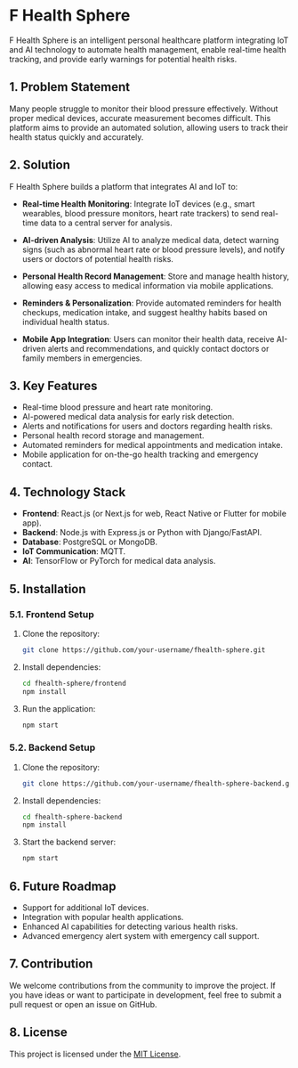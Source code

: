 # F Health Sphere

F Health Sphere is an intelligent personal healthcare platform integrating IoT and AI technology to automate health management, enable real-time health tracking, and provide early warnings for potential health risks.

## 1. Problem Statement

Many people struggle to monitor their blood pressure effectively. Without proper medical devices, accurate measurement becomes difficult. This platform aims to provide an automated solution, allowing users to track their health status quickly and accurately.

## 2. Solution

F Health Sphere builds a platform that integrates AI and IoT to:

- **Real-time Health Monitoring**: Integrate IoT devices (e.g., smart wearables, blood pressure monitors, heart rate trackers) to send real-time data to a central server for analysis.
  
- **AI-driven Analysis**: Utilize AI to analyze medical data, detect warning signs (such as abnormal heart rate or blood pressure levels), and notify users or doctors of potential health risks.

- **Personal Health Record Management**: Store and manage health history, allowing easy access to medical information via mobile applications.

- **Reminders & Personalization**: Provide automated reminders for health checkups, medication intake, and suggest healthy habits based on individual health status.

- **Mobile App Integration**: Users can monitor their health data, receive AI-driven alerts and recommendations, and quickly contact doctors or family members in emergencies.

## 3. Key Features

- Real-time blood pressure and heart rate monitoring.
- AI-powered medical data analysis for early risk detection.
- Alerts and notifications for users and doctors regarding health risks.
- Personal health record storage and management.
- Automated reminders for medical appointments and medication intake.
- Mobile application for on-the-go health tracking and emergency contact.

## 4. Technology Stack

- **Frontend**: React.js (or Next.js for web, React Native or Flutter for mobile app).
- **Backend**: Node.js with Express.js or Python with Django/FastAPI.
- **Database**: PostgreSQL or MongoDB.
- **IoT Communication**: MQTT.
- **AI**: TensorFlow or PyTorch for medical data analysis.

## 5. Installation

### 5.1. Frontend Setup

1. Clone the repository:
   ```bash
   git clone https://github.com/your-username/fhealth-sphere.git
   ```

2. Install dependencies:
   ```bash
   cd fhealth-sphere/frontend
   npm install
   ```

3. Run the application:
   ```bash
   npm start
   ```

### 5.2. Backend Setup

1. Clone the repository:
   ```bash
   git clone https://github.com/your-username/fhealth-sphere-backend.git
   ```

2. Install dependencies:
   ```bash
   cd fhealth-sphere-backend
   npm install
   ```

3. Start the backend server:
   ```bash
   npm start
   ```

## 6. Future Roadmap

- Support for additional IoT devices.
- Integration with popular health applications.
- Enhanced AI capabilities for detecting various health risks.
- Advanced emergency alert system with emergency call support.

## 7. Contribution

We welcome contributions from the community to improve the project. If you have ideas or want to participate in development, feel free to submit a pull request or open an issue on GitHub.

## 8. License

This project is licensed under the [MIT License](LICENSE).